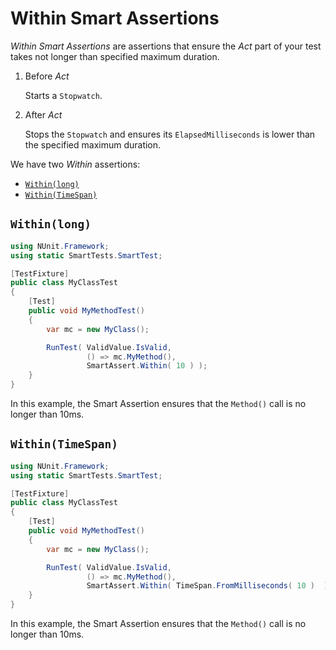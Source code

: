 # Within Smart Assertions

*Within Smart Assertions* are assertions that ensure the *Act* part of your test takes not longer than specified maximum duration.

1. Before *Act*

   Starts a `Stopwatch`.

1. After *Act*

   Stops the `Stopwatch` and ensures its `ElapsedMilliseconds` is lower than the specified maximum duration.

We have two *Within* assertions:

* [`Within(long)`](#within_long)
* [`Within(TimeSpan)`](#within_timespan)

<a name="within_long"></a>

## `Within(long)`

```C#
using NUnit.Framework;
using static SmartTests.SmartTest;

[TestFixture]
public class MyClassTest
{
    [Test]
    public void MyMethodTest()
    {
        var mc = new MyClass();

        RunTest( ValidValue.IsValid,
                 () => mc.MyMethod(),
                 SmartAssert.Within( 10 ) );
    }
}
```

In this example, the Smart Assertion ensures that the `Method()` call is no longer than 10ms.

<a name="within_timespan"></a>

## `Within(TimeSpan)`

```C#
using NUnit.Framework;
using static SmartTests.SmartTest;

[TestFixture]
public class MyClassTest
{
    [Test]
    public void MyMethodTest()
    {
        var mc = new MyClass();

        RunTest( ValidValue.IsValid,
                 () => mc.MyMethod(),
                 SmartAssert.Within( TimeSpan.FromMilliseconds( 10 )  );
    }
}
```

In this example, the Smart Assertion ensures that the `Method()` call is no longer than 10ms.
